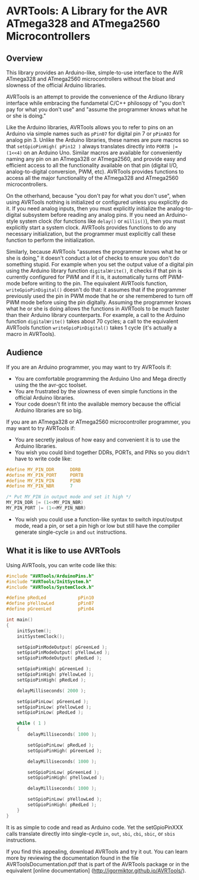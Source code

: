 # AVRTools: A Library for the AVR ATmega328 and ATmega2560 Microcontrollers #

## Overview ##

This library provides an Arduino-like, simple-to-use interface to the AVR ATmega328 and ATmega2560 microcontrollers
without the bloat and slowness of the official Arduino libraries.

AVRTools is an attempt to provide the convenience of the Ardiuno library interface while embracing the fundametal C/C++
philosopy of "you don't pay for what you don't use" and "assume the programmer knows what he or she is doing."

Like the Arduino libraries, AVRTools allows you to refer to pins on an Arduino via simple names such as `pPin07` for
digital pin 7 or `pPinA03` for analog pin 3.  Unlike the Arduino libraries, these names are pure macros so that
`setGpioPinHigh( pPin12 )` always translates directly into `PORTB |= (1<<4)` on an Arduino Uno.  Similar macros are
available for conveniently naming any pin on an ATmega328 or ATmega2560, and provide easy and efficient access to all
the functionality available on that pin (digital I/O, analog-to-digital conversion, PWM, etc).  AVRTools provides
functions to access all the major functionality of the ATmega328 and ATmega2560 microcontrollers.

On the otherhand, because "you don't pay for what you don't use", when using AVRTools nothing is initialized or configured unless
you explicitly do it.  If you need analog inputs, then you must explicitly initialize the analog-to-digital subsystem before
reading any analog pins.  If you need an Arduino-style system clock (for functions like `delay()` or `millis()`), then
you must explicitly start a system clock.  AVRTools provides functions to do any necessary initialization, but the
programmer must explicitly call these function to perform the initialization.

Similarly, because AVRTools "assumes the programmer knows what he or she is doing," it doesn't conduct a lot of checks
to ensure you don't do something stupid.  For example when you set the output value of a digital pin using the Arduino library
function `digitalWrite()`, it checks if that pin is currently configured for PWM and if it is, it automatically turns off PWM-mode
before writing to the pin. The equivalent AVRTools function, `writeGpioPinDigital()` doesn't do that:  it assumes that if
the programmer previously used the pin in PWM mode that he or she remembered to turn off PWM mode before using the
pin digitally.  Assuming the programmer knows what he or she is doing allows the functions in AVRTools to be much faster
than their Arduino library counterparts.  For example, a call to the Arduino function `digitalWrite()` takes about 70 cycles;
a call to the equivalent AVRTools function `writeGpioPinDigital()` takes
1 cycle (it's actually a macro in AVRTools).

## Audience ##

If you are an Arduino programmer, you may want to try AVRTools if:
- You are comfortable programming the Arduino Uno and Mega directly using the the avr-gcc toolset.
- You are frustrated by the slowness of even simple functions in the official Arduino libraries.
- Your code doesn't fit into the available memory because the official Arduino libraries are so big.

If you are an ATmega328 or ATmega2560 microcontroller programmer, you may want to try AVRTools if:
- You are secretly jealous of how easy and convenient it is to use the Arduino libraries.
- You wish you could bind together DDRs, PORTs, and PINs so you didn't have to write code like:

```C
#define MY_PIN_DDR      DDRB
#define MY_PIN_PORT     PORTB
#define MY_PIN_PIN      PINB
#define MY_PIN_NBR      7

/* Put MY_PIN in output mode and set it high */
MY_PIN_DDR |= (1<<MY_PIN_NBR)
MY_PIN_PORT |= (1<<MY_PIN_NBR)
```

- You wish you could use a function-like syntax to switch input/output mode, read a pin, or set a pin high or low but still have the compiler generate single-cycle `in` and `out` instructions.


## What it is like to use AVRTools ##

Using AVRTools, you can write code like this:

~~~C
#include "AVRTools/ArduinoPins.h"
#include "AVRTools/InitSystem.h"
#include "AVRTools/SystemClock.h"

#define pRedLed            pPin10
#define pYellowLed         pPin07
#define pGreenLed          pPin04

int main()
{
    initSystem();
    initSystemClock();

    setGpioPinModeOutput( pGreenLed );
    setGpioPinModeOutput( pYellowLed );
    setGpioPinModeOutput( pRedLed );

    setGpioPinHigh( pGreenLed );
    setGpioPinHigh( pYellowLed );
    setGpioPinHigh( pRedLed );

    delayMilliseconds( 2000 );

    setGpioPinLow( pGreenLed );
    setGpioPinLow( pYellowLed );
    setGpioPinLow( pRedLed );

    while ( 1 )
    {
        delayMilliseconds( 1000 );

        setGpioPinLow( pRedLed );
        setGpioPinHigh( pGreenLed );

        delayMilliseconds( 1000 );

        setGpioPinLow( pGreenLed );
        setGpioPinHigh( pYellowLed );

        delayMilliseconds( 1000 );

        setGpioPinLow( pYellowLed );
        setGpioPinHigh( pRedLed );
    }
}
~~~

It is as simple to code and read as Arduino code.  Yet the setGpioPinXXX calls
translate directly into single-cycle `in`, `out`, `sbi`, `cbi`, `sbic`, or
`sbis` instructions.

If you find this appealing, download AVRTools and try it out.  You can learn
more by reviewing the documentation found in the file AVRToolsDocumentation.pdf
that is part of the AVRTools package or in the equivalent
[online documentation] (http://igormiktor.github.io/AVRTools/).



